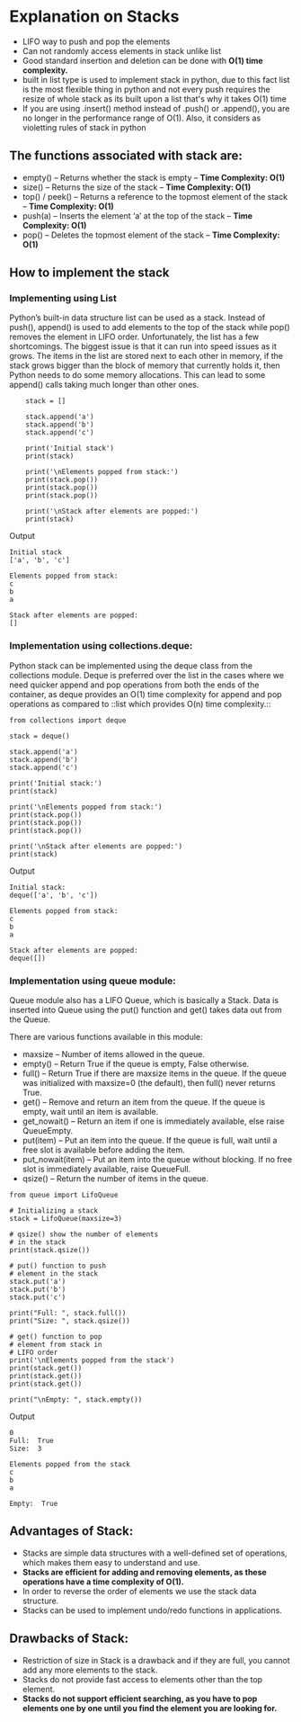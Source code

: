 # Explanation on Stacks
- LIFO way to push and pop the elements
- Can not randomly access elements in stack unlike list
- Good standard insertion and deletion can be done with **O(1) time complexity.**
- built in list type is used to implement stack in python, due to this fact list is the most flexible thing in python and not every push requires the resize of whole stack as its built upon a list that's why it takes O(1) time
- If you are using .insert() method instead of .push() or .append(), you are no longer in the performance range of O(1). Also, it considers as violetting rules of stack in python

## The functions associated with stack are:
- empty() – Returns whether the stack is empty – **Time Complexity: O(1)**
- size() – Returns the size of the stack – **Time Complexity: O(1)**
- top() / peek() – Returns a reference to the topmost element of the stack – **Time Complexity: O(1)**
- push(a) – Inserts the element ‘a’ at the top of the stack – **Time Complexity: O(1)**
- pop() – Deletes the topmost element of the stack – **Time Complexity: O(1)**

## How to implement the stack
### Implementing using List
Python’s built-in data structure list can be used as a stack. Instead of push(), append() is used to add elements to the top of the stack while pop() removes the element in LIFO order. Unfortunately, the list has a few shortcomings. The biggest issue is that it can run into speed issues as it grows. The items in the list are stored next to each other in memory, if the stack grows bigger than the block of memory that currently holds it, then Python needs to do some memory allocations. This can lead to some append() calls taking much longer than other ones.

```
    stack = []

    stack.append('a')
    stack.append('b')
    stack.append('c')
    
    print('Initial stack')
    print(stack)

    print('\nElements popped from stack:')
    print(stack.pop())
    print(stack.pop())
    print(stack.pop())
    
    print('\nStack after elements are popped:')
    print(stack)
```

Output

    Initial stack
    ['a', 'b', 'c']

    Elements popped from stack:
    c
    b
    a

    Stack after elements are popped:
    []

### Implementation using collections.deque:
Python stack can be implemented using the deque class from the collections module. Deque is preferred over the list in the cases where we need quicker append and pop operations from both the ends of the container, as deque provides an O(1) time complexity for append and pop operations as compared to ::list which provides O(n) time complexity.:: 

```
from collections import deque
  
stack = deque()
  
stack.append('a')
stack.append('b')
stack.append('c')
  
print('Initial stack:')
print(stack)

print('\nElements popped from stack:')
print(stack.pop())
print(stack.pop())
print(stack.pop())
  
print('\nStack after elements are popped:')
print(stack)

```

Output

    Initial stack:
    deque(['a', 'b', 'c'])

    Elements popped from stack:
    c
    b
    a

    Stack after elements are popped:
    deque([])

### Implementation using queue module:
Queue module also has a LIFO Queue, which is basically a Stack. Data is inserted into Queue using the put() function and get() takes data out from the Queue. 

There are various functions available in this module: 

- maxsize – Number of items allowed in the queue.
- empty() – Return True if the queue is empty, False otherwise.
- full() – Return True if there are maxsize items in the queue. If the queue was initialized with maxsize=0 (the default), then full() never returns True.
- get() – Remove and return an item from the queue. If the queue is empty, wait until an item is available.
- get_nowait() – Return an item if one is immediately available, else raise QueueEmpty.
- put(item) – Put an item into the queue. If the queue is full, wait until a free slot is available before adding the item.
- put_nowait(item) – Put an item into the queue without blocking. If no free slot is immediately available, raise QueueFull.
- qsize() – Return the number of items in the queue.

```
from queue import LifoQueue
  
# Initializing a stack
stack = LifoQueue(maxsize=3)
  
# qsize() show the number of elements
# in the stack
print(stack.qsize())
  
# put() function to push
# element in the stack
stack.put('a')
stack.put('b')
stack.put('c')
  
print("Full: ", stack.full())
print("Size: ", stack.qsize())
  
# get() function to pop
# element from stack in
# LIFO order
print('\nElements popped from the stack')
print(stack.get())
print(stack.get())
print(stack.get())
  
print("\nEmpty: ", stack.empty())

```

Output

    0
    Full:  True
    Size:  3

    Elements popped from the stack
    c
    b
    a

    Empty:  True

## Advantages of Stack:

- Stacks are simple data structures with a well-defined set of operations, which makes them easy to understand and use.
- __Stacks are efficient for adding and removing elements, as these operations have a time complexity of O(1).__
- In order to reverse the order of elements we use the stack data structure.
- Stacks can be used to implement undo/redo functions in applications.

## Drawbacks of Stack:

- Restriction of size in Stack is a drawback and if they are full, you cannot add any more elements to the stack.
- Stacks do not provide fast access to elements other than the top element.
- __Stacks do not support efficient searching, as you have to pop elements one by one until you find the element you are looking for.__